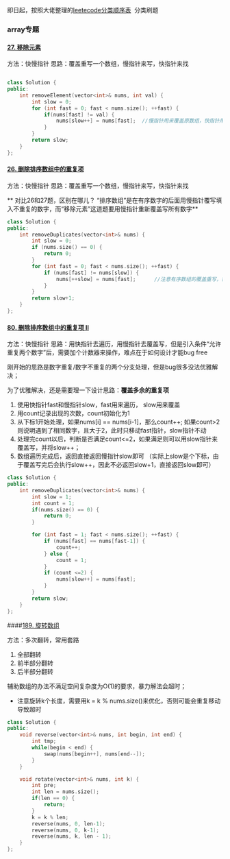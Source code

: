 

即日起，按照大佬整理的[leetecode分类顺序表](https://cspiration.com/leetcodeClassification)  分类刷题

### array专题

#### [27. 移除元素](https://leetcode-cn.com/problems/remove-element/)

方法：快慢指针
思路：覆盖重写一个数组，慢指针来写，快指针来找

```cpp

class Solution {
public:
    int removeElement(vector<int>& nums, int val) {
        int slow = 0;
        for (int fast = 0; fast < nums.size(); ++fast) {
            if(nums[fast] != val) {
                nums[slow++] = nums[fast];  //慢指针用来覆盖原数组，快指针用来寻找不等于val的值
            }
        }
        return slow;
    }
};
```

#### [26. 删除排序数组中的重复项](https://leetcode-cn.com/problems/remove-duplicates-from-sorted-array/)

方法：快慢指针
思路：覆盖重写一个数组，慢指针来写，快指针来找

** 对比26和27题，区别在哪儿？ “排序数组”是在有序数字的后面用慢指针覆写填入不重复的数字，而“移除元素”这道题要用慢指针重新覆盖写所有数字** 

```cpp
class Solution {
public:
    int removeDuplicates(vector<int>& nums) {
        int slow = 0;
        if (nums.size() == 0) {
            return 0;
        }
        for (int fast = 0; fast < nums.size(); ++fast) {
            if (nums[fast] != nums[slow]) {
                nums[++slow] = nums[fast]; 		//注意有序数组的覆盖重写，需要++slow
            }
        }
        return slow+1;
    }
};
```

#### [80. 删除排序数组中的重复项 II](https://leetcode-cn.com/problems/remove-duplicates-from-sorted-array-ii/)

方法：快慢指针
思路：用快指针去遍历，用慢指针去覆盖写，但是引入条件“允许重复两个数字”后，需要加个计数器来操作，难点在于如何设计才能bug free

刚开始的思路是数字重复/数字不重复的两个分支处理，但是bug很多没法优雅解决；

为了优雅解决，还是需要理一下设计思路：**覆盖多余的重复项**

1. 使用快指针fast和慢指针slow，fast用来遍历， slow用来覆盖
2. 用count记录出现的次数，count初始化为1
3. 从下标1开始处理，如果nums[i] == nums[i-1]，那么count++; 如果count>2则说明遇到了相同数字，且大于2，此时只移动fast指针，slow指针不动
4. 处理完count以后，判断是否满足count<=2，如果满足则可以用slow指针来覆盖写，并将slow++；
5. 数组遍历完成后，返回直接返回慢指针slow即可 （实际上slow是个下标，由于覆盖写完后会执行slow++，因此不必返回slow+1，直接返回slow即可）

```cpp
class Solution {
public:
    int removeDuplicates(vector<int>& nums) {
        int slow = 1;
        int count = 1;
        if(nums.size() == 0) {
            return 0;
        }

        for (int fast = 1; fast < nums.size(); ++fast) {
            if (nums[fast] == nums[fast-1]) {
                count++;
            } else {
                count = 1;
            }
            if (count <=2) {
                nums[slow++] = nums[fast];
            }
        }
        return slow;
    }
};
```











####[189. 旋转数组](https://leetcode-cn.com/problems/rotate-array/)

方法：多次翻转，常用套路

1. 全部翻转
2. 前半部分翻转
3. 后半部分翻转

辅助数组的办法不满足空间复杂度为O(1)的要求，暴力解法会超时；

* 注意旋转k个长度，需要用k = k % nums.size()来优化，否则可能会重复移动导致超时

```cpp
class Solution {
public:
    void reverse(vector<int>& nums, int begin, int end) {
        int tmp;
        while(begin < end) {
            swap(nums[begin++], nums[end--]);
        }
    }

    void rotate(vector<int>& nums, int k) {
        int pre;
        int len = nums.size();
        if(len == 0) {
            return;
        }
        k = k % len;
        reverse(nums, 0, len-1);
        reverse(nums, 0, k-1);
        reverse(nums, k, len - 1);
    }
};
```

